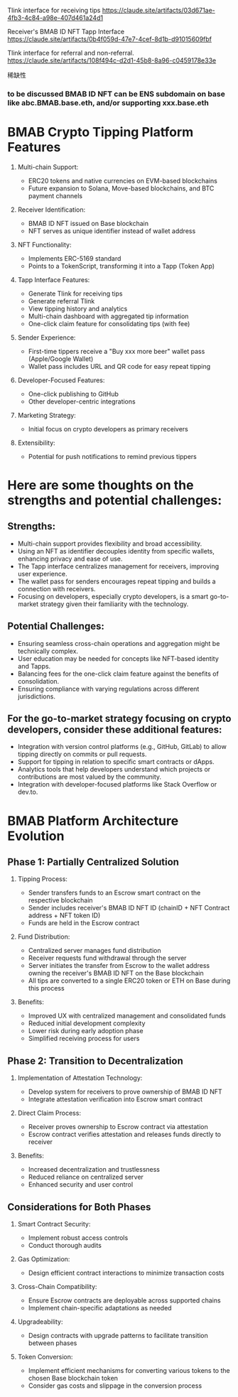 Tlink interface for receiving tips 
https://claude.site/artifacts/03d671ae-4fb3-4c84-a98e-407d461a24d1

Receiver's BMAB ID NFT Tapp Interface
https://claude.site/artifacts/0b4f059d-47e7-4cef-8d1b-d91015609fbf

Tlink interface for referral and non-referral.
https://claude.site/artifacts/108f494c-d2d1-45b8-8a96-c0459178e33e

稀缺性

### to be discussed BMAB ID NFT can be ENS subdomain on base like abc.BMAB.base.eth, and/or supporting xxx.base.eth


# BMAB Crypto Tipping Platform Features

1. Multi-chain Support:
   - ERC20 tokens and native currencies on EVM-based blockchains
   - Future expansion to Solana, Move-based blockchains, and BTC payment channels

2. Receiver Identification:
   - BMAB ID NFT issued on Base blockchain
   - NFT serves as unique identifier instead of wallet address

3. NFT Functionality:
   - Implements ERC-5169 standard
   - Points to a TokenScript, transforming it into a Tapp (Token App)

4. Tapp Interface Features:
   - Generate Tlink for receiving tips
   - Generate referral Tlink
   - View tipping history and analytics
   - Multi-chain dashboard with aggregated tip information
   - One-click claim feature for consolidating tips (with fee)

5. Sender Experience:
   - First-time tippers receive a "Buy xxx more beer" wallet pass (Apple/Google Wallet)
   - Wallet pass includes URL and QR code for easy repeat tipping

6. Developer-Focused Features:
   - One-click publishing to GitHub
   - Other developer-centric integrations

7. Marketing Strategy:
   - Initial focus on crypto developers as primary receivers

8. Extensibility:
   - Potential for push notifications to remind previous tippers


# Here are some thoughts on the strengths and potential challenges:
## Strengths:

- Multi-chain support provides flexibility and broad accessibility.
- Using an NFT as identifier decouples identity from specific wallets, enhancing privacy and ease of use.
- The Tapp interface centralizes management for receivers, improving user experience.
- The wallet pass for senders encourages repeat tipping and builds a connection with receivers.
- Focusing on developers, especially crypto developers, is a smart go-to-market strategy given their familiarity with the technology.

## Potential Challenges:

- Ensuring seamless cross-chain operations and aggregation might be technically complex.
- User education may be needed for concepts like NFT-based identity and Tapps.
- Balancing fees for the one-click claim feature against the benefits of consolidation.
- Ensuring compliance with varying regulations across different jurisdictions.

## For the go-to-market strategy focusing on crypto developers, consider these additional features:

- Integration with version control platforms (e.g., GitHub, GitLab) to allow tipping directly on commits or pull requests.
- Support for tipping in relation to specific smart contracts or dApps.
- Analytics tools that help developers understand which projects or contributions are most valued by the community.
- Integration with developer-focused platforms like Stack Overflow or dev.to.






# BMAB Platform Architecture Evolution

## Phase 1: Partially Centralized Solution

1. Tipping Process:
   - Sender transfers funds to an Escrow smart contract on the respective blockchain
   - Sender includes receiver's BMAB ID NFT ID (chainID + NFT Contract address + NFT token ID)
   - Funds are held in the Escrow contract

2. Fund Distribution:
   - Centralized server manages fund distribution
   - Receiver requests fund withdrawal through the server
   - Server initiates the transfer from Escrow to the wallet address owning the receiver's BMAB ID NFT on the Base blockchain
   - All tips are converted to a single ERC20 token or ETH on Base during this process

3. Benefits:
   - Improved UX with centralized management and consolidated funds
   - Reduced initial development complexity
   - Lower risk during early adoption phase
   - Simplified receiving process for users

## Phase 2: Transition to Decentralization

1. Implementation of Attestation Technology:
   - Develop system for receivers to prove ownership of BMAB ID NFT
   - Integrate attestation verification into Escrow smart contract

2. Direct Claim Process:
   - Receiver proves ownership to Escrow contract via attestation
   - Escrow contract verifies attestation and releases funds directly to receiver

3. Benefits:
   - Increased decentralization and trustlessness
   - Reduced reliance on centralized server
   - Enhanced security and user control

## Considerations for Both Phases

1. Smart Contract Security:
   - Implement robust access controls
   - Conduct thorough audits

2. Gas Optimization:
   - Design efficient contract interactions to minimize transaction costs

3. Cross-Chain Compatibility:
   - Ensure Escrow contracts are deployable across supported chains
   - Implement chain-specific adaptations as needed

4. Upgradeability:
   - Design contracts with upgrade patterns to facilitate transition between phases

5. Token Conversion:
   - Implement efficient mechanisms for converting various tokens to the chosen Base blockchain token
   - Consider gas costs and slippage in the conversion process
